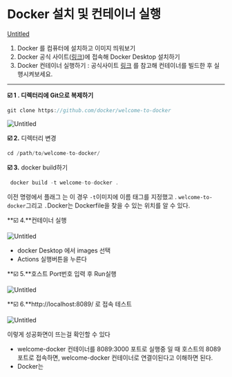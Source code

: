 # Docker 설치 및 컨테이너 실행

[Untitled](https://prod-files-secure.s3.us-west-2.amazonaws.com/8ffb134c-287e-4abc-8c77-edbb340b0463/22facaae-3adc-4e62-bf27-d55ec7aeb201/Untitled.pdf)

1. Docker 를 컴퓨터에 설치하고 이미지 띄워보기
2. Docker 공식 사이트([링크](https://www.docker.com/get-started/))에 접속해 Docker Desktop 설치하기
3. Docker 컨테이너 실행하기 : 공식사이트 [링크](https://docs.docker.com/guides/walkthroughs/run-a-container/) 를 참고해 컨테이너를 빌드한 후 실행시켜보세요.

---

**☑️ 1 . 디렉터리에 Git으로 복제하기**

```jsx
git clone https://github.com/docker/welcome-to-docker
```

![Untitled](https://prod-files-secure.s3.us-west-2.amazonaws.com/8ffb134c-287e-4abc-8c77-edbb340b0463/6eefff21-875b-41f6-8b83-ffa8e19a1b06/Untitled.png)

**☑️ 2.** 디렉터리 변경 

```jsx
cd /path/to/welcome-to-docker/
```

**☑️ 3.** docker build하기 

```jsx
 docker build -t welcome-to-docker .
```

이전 명령에서 플래그 는 이 경우 `-t`이미지에 이름 태그를 지정했고 . `welcome-to-docker`그리고 `.`Docker는 Dockerfile을 찾을 수 있는 위치를 알 수 있다.

**☑️ 4.**컨테이너 실행 

![Untitled](https://prod-files-secure.s3.us-west-2.amazonaws.com/8ffb134c-287e-4abc-8c77-edbb340b0463/68b154cc-1bab-422e-84d8-2dd463bccd5f/Untitled.png)

- docker Desktop 에서 images 선택
- Actions 실행버튼을 누른다

**☑️ 5.**호스트 Port번호 입력 후 Run실행 

![Untitled](https://prod-files-secure.s3.us-west-2.amazonaws.com/8ffb134c-287e-4abc-8c77-edbb340b0463/4177a447-7e3b-427b-871b-d9c942aa77f8/Untitled.png)

**☑️ 6.**http://localhost:8089/ 로 접속 테스트 

![Untitled](https://prod-files-secure.s3.us-west-2.amazonaws.com/8ffb134c-287e-4abc-8c77-edbb340b0463/d509f5f9-447a-4d48-80d0-4b9d9d3803f1/Untitled.png)

이렇게 성공화면이 뜨는걸 확인할 수 있다

- welcome-docker 컨테이너를 8089:3000 포트로 실행중 일 때
호스트의 8089포트로 접속하면, welcome-docker 컨테이너로 연결이된다고 이해하면 된다.
- Docker는
